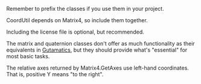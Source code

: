 Remember to prefix the classes if you use them in your project.

CoordUtil depends on Matrix4, so include them together.

Including the license file is optional, but recommended.

The matrix and quaternion classes don't offer as much functionality as their
equivalents in [Gutamatics](https://gitlab.com/Gutawer/gzdoom-gutamatics/),
but they should provide what's "essential" for most basic tasks.

The relative axes returned by Matrix4.GetAxes use left-hand coordinates.
That is, positive Y means "to the right".
